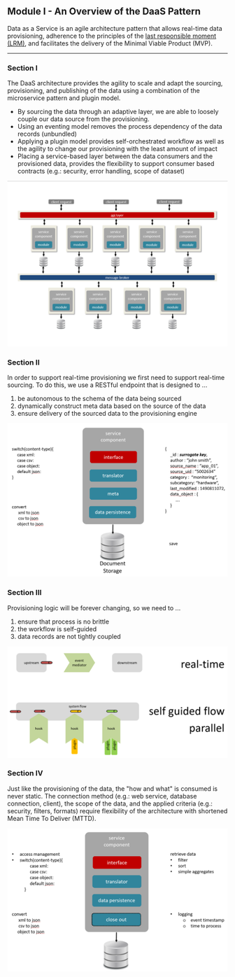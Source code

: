 ## Module I - An Overview of the DaaS Pattern

Data as a Service is an agile architecture pattern that allows real-time data provisioning, adherence to the principles of the [last responsible moment (LRM)](lrm.md), and facilitates the delivery of the Minimal Viable Product (MVP).

---

### Section I
The DaaS architecture provides the agility to scale and adapt the sourcing, provisioning, and publishing of the data using a combination of the microservice pattern and plugin model. 

+ By sourcing the data through an adaptive layer, we are able to loosely couple our data source from the provisioning. 
+ Using an eventing model removes the process dependency of the data records (unbundled)
+ Applying a plugin model provides self-orchestrated workflow as well as the agility to change our provisioning with the least amount of impact
+ Placing a service-based layer between the data consumers and the provisioned data, provides the flexibility to support consumer based contracts (e.g.: security, error handling, scope of dataset) 

![DaaS Pattern](daas-pattern.png)

### Section II
In order to support real-time provisioning we first need to support real-time sourcing. To do this, we use a RESTful endpoint that is designed to ...

1. be autonomous to the schema of the data being sourced
2. dynamically construct meta data based on the source of the data
3. ensure delivery of the sourced data to the provisioning engine
   
![DaaS Pattern](sourcing-service.png)

### Section III
Provisioning logic will be forever changing, so we need to ...

1. ensure that process is no brittle
2. the workflow is self-guided
3. data records are not tightly coupled

![DaaS Pattern](event-provisioning.png)

### Section IV
Just like the provisioning of the data, the "how and what" is consumed is never static. The connection method (e.g.: web service, database connection, client), the scope of the data, and the applied criteria (e.g.: security, filters, formats) require flexibility of the architecture with shortened Mean Time To Deliver (MTTD).

![DaaS Pattern](consumer-service.png)